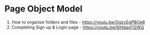 # Page Object Model

1. How to organize folders and files - https://youtu.be/GgzvEgPBOe8
2. Completing Sign up & Login page - https://youtu.be/9iHdaxFl2WQ